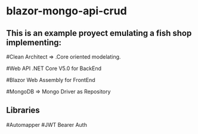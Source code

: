 # blazor-mongo-api-crud

##   This is an example proyect emulating a fish shop implementing:

#Clean Architect => .Core oriented modelating.

#Web API .NET Core V5.0 for BackEnd

#Blazor Web Assembly for FrontEnd

#MongoDB => Mongo Driver as Repository

## Libraries

#Automapper
#JWT Bearer Auth

